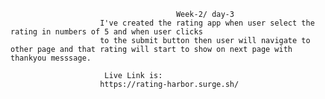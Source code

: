                                          Week-2/ day-3
                        I've created the rating app when user select the rating in numbers of 5 and when user clicks
                        to the submit button then user will navigate to other page and that rating will start to show on next page with thankyou messsage.

                         Live Link is:
                        https://rating-harbor.surge.sh/
